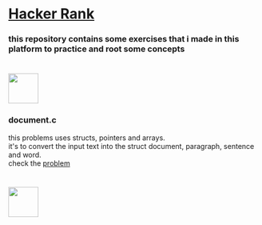 # [Hacker Rank](https://www.hackerrank.com/)

### this repository contains some exercises that i made in this platform to practice and root some concepts

# <img src="https://cdn.jsdelivr.net/gh/devicons/devicon@latest/icons/c/c-original.svg" width="60" heigh="60"/>

###  document.c
<p>
this problems uses structs, pointers and arrays.<br>
it's to convert the input text into the struct document, paragraph, sentence and word.<br>
check the <a href="https://www.hackerrank.com/challenges/structuring-the-document">problem</a>
</p>

# <img src="https://cdn.jsdelivr.net/gh/devicons/devicon/icons/java/java-original.svg" width="60" height="60"/>
